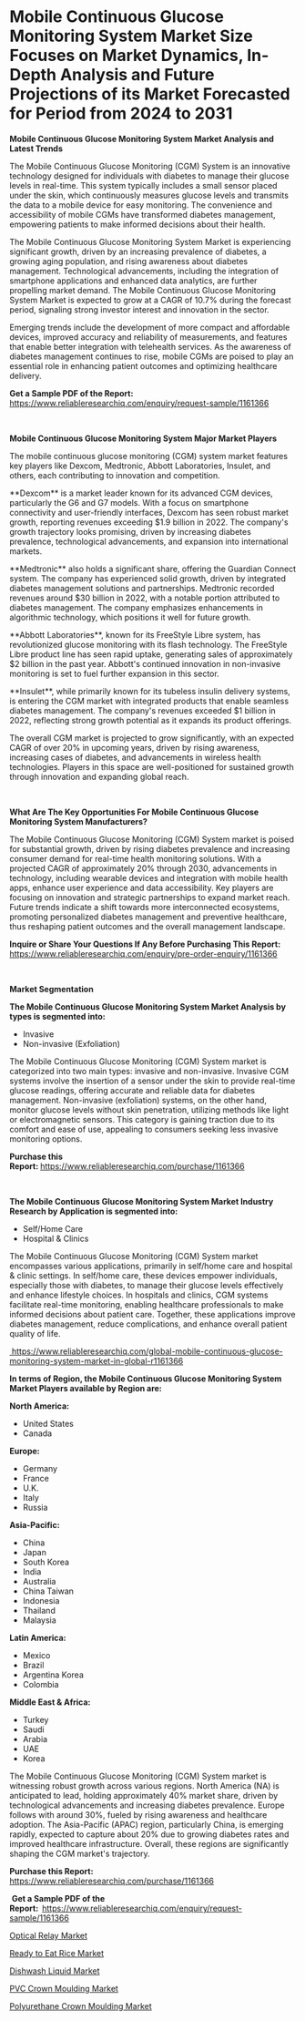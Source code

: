 <p><h1>Mobile Continuous Glucose Monitoring System Market Size Focuses on Market Dynamics, In-Depth Analysis and Future Projections of its Market Forecasted for Period from 2024 to 2031</h1></p><p><strong>Mobile Continuous Glucose Monitoring System Market Analysis and Latest Trends</strong></p>
<p><p>The Mobile Continuous Glucose Monitoring (CGM) System is an innovative technology designed for individuals with diabetes to manage their glucose levels in real-time. This system typically includes a small sensor placed under the skin, which continuously measures glucose levels and transmits the data to a mobile device for easy monitoring. The convenience and accessibility of mobile CGMs have transformed diabetes management, empowering patients to make informed decisions about their health.</p><p>The Mobile Continuous Glucose Monitoring System Market is experiencing significant growth, driven by an increasing prevalence of diabetes, a growing aging population, and rising awareness about diabetes management. Technological advancements, including the integration of smartphone applications and enhanced data analytics, are further propelling market demand. The Mobile Continuous Glucose Monitoring System Market is expected to grow at a CAGR of 10.7% during the forecast period, signaling strong investor interest and innovation in the sector.</p><p>Emerging trends include the development of more compact and affordable devices, improved accuracy and reliability of measurements, and features that enable better integration with telehealth services. As the awareness of diabetes management continues to rise, mobile CGMs are poised to play an essential role in enhancing patient outcomes and optimizing healthcare delivery.</p></p>
<p><strong>Get a Sample PDF of the Report:&nbsp;</strong> <a href="https://www.reliableresearchiq.com/enquiry/request-sample/1161366?utm_campaign=1082&utm_medium=2&utm_source=Github&utm_content=ia&utm_term=26122024&utm_id=mobile-continuous-glucose-monitoring-system">https://www.reliableresearchiq.com/enquiry/request-sample/1161366</a></p>
<p>&nbsp;</p>
<p><strong>Mobile Continuous Glucose Monitoring System Major Market Players</strong></p>
<p><p>The mobile continuous glucose monitoring (CGM) system market features key players like Dexcom, Medtronic, Abbott Laboratories, Insulet, and others, each contributing to innovation and competition.</p><p>**Dexcom** is a market leader known for its advanced CGM devices, particularly the G6 and G7 models. With a focus on smartphone connectivity and user-friendly interfaces, Dexcom has seen robust market growth, reporting revenues exceeding $1.9 billion in 2022. The company's growth trajectory looks promising, driven by increasing diabetes prevalence, technological advancements, and expansion into international markets.</p><p>**Medtronic** also holds a significant share, offering the Guardian Connect system. The company has experienced solid growth, driven by integrated diabetes management solutions and partnerships. Medtronic recorded revenues around $30 billion in 2022, with a notable portion attributed to diabetes management. The company emphasizes enhancements in algorithmic technology, which positions it well for future growth.</p><p>**Abbott Laboratories**, known for its FreeStyle Libre system, has revolutionized glucose monitoring with its flash technology. The FreeStyle Libre product line has seen rapid uptake, generating sales of approximately $2 billion in the past year. Abbott's continued innovation in non-invasive monitoring is set to fuel further expansion in this sector.</p><p>**Insulet**, while primarily known for its tubeless insulin delivery systems, is entering the CGM market with integrated products that enable seamless diabetes management. The company's revenues exceeded $1 billion in 2022, reflecting strong growth potential as it expands its product offerings.</p><p>The overall CGM market is projected to grow significantly, with an expected CAGR of over 20% in upcoming years, driven by rising awareness, increasing cases of diabetes, and advancements in wireless health technologies. Players in this space are well-positioned for sustained growth through innovation and expanding global reach.</p></p>
<p>&nbsp;</p>
<p><strong>What Are The Key Opportunities For Mobile Continuous Glucose Monitoring System Manufacturers?</strong></p>
<p><p>The Mobile Continuous Glucose Monitoring (CGM) System market is poised for substantial growth, driven by rising diabetes prevalence and increasing consumer demand for real-time health monitoring solutions. With a projected CAGR of approximately 20% through 2030, advancements in technology, including wearable devices and integration with mobile health apps, enhance user experience and data accessibility. Key players are focusing on innovation and strategic partnerships to expand market reach. Future trends indicate a shift towards more interconnected ecosystems, promoting personalized diabetes management and preventive healthcare, thus reshaping patient outcomes and the overall management landscape.</p></p>
<p><strong>Inquire or Share Your Questions If Any Before Purchasing This Report:</strong> <a href="https://www.reliableresearchiq.com/enquiry/pre-order-enquiry/1161366?utm_campaign=1082&utm_medium=2&utm_source=Github&utm_content=ia&utm_term=26122024&utm_id=mobile-continuous-glucose-monitoring-system">https://www.reliableresearchiq.com/enquiry/pre-order-enquiry/1161366</a></p>
<p>&nbsp;</p>
<p><strong>Market Segmentation</strong></p>
<p><strong>The Mobile Continuous Glucose Monitoring System Market Analysis by types is segmented into:</strong></p>
<p><ul><li>Invasive</li><li>Non-invasive (Exfoliation)</li></ul></p>
<p><p>The Mobile Continuous Glucose Monitoring (CGM) System market is categorized into two main types: invasive and non-invasive. Invasive CGM systems involve the insertion of a sensor under the skin to provide real-time glucose readings, offering accurate and reliable data for diabetes management. Non-invasive (exfoliation) systems, on the other hand, monitor glucose levels without skin penetration, utilizing methods like light or electromagnetic sensors. This category is gaining traction due to its comfort and ease of use, appealing to consumers seeking less invasive monitoring options.</p></p>
<p><strong>Purchase this Report:&nbsp;</strong><a href="https://www.reliableresearchiq.com/purchase/1161366?utm_campaign=1082&utm_medium=2&utm_source=Github&utm_content=ia&utm_term=26122024&utm_id=mobile-continuous-glucose-monitoring-system">https://www.reliableresearchiq.com/purchase/1161366</a></p>
<p>&nbsp;</p>
<p><strong>The Mobile Continuous Glucose Monitoring System Market Industry Research by Application is segmented into:</strong></p>
<p><ul><li>Self/Home Care</li><li>Hospital & Clinics</li></ul></p>
<p><p>The Mobile Continuous Glucose Monitoring (CGM) System market encompasses various applications, primarily in self/home care and hospital & clinic settings. In self/home care, these devices empower individuals, especially those with diabetes, to manage their glucose levels effectively and enhance lifestyle choices. In hospitals and clinics, CGM systems facilitate real-time monitoring, enabling healthcare professionals to make informed decisions about patient care. Together, these applications improve diabetes management, reduce complications, and enhance overall patient quality of life.</p></p>
<p><a href="https://www.reliableresearchiq.com/global-mobile-continuous-glucose-monitoring-system-market-in-global-r1161366?utm_campaign=1082&utm_medium=2&utm_source=Github&utm_content=ia&utm_term=26122024&utm_id=mobile-continuous-glucose-monitoring-system">&nbsp;https://www.reliableresearchiq.com/global-mobile-continuous-glucose-monitoring-system-market-in-global-r1161366</a></p>
<p><strong>In terms of Region, the Mobile Continuous Glucose Monitoring System Market Players available by Region are:</strong></p>
<p>
    <p> <strong> North America: </strong>
        <ul>
            <li>United States</li>
            <li>Canada</li>
        </ul>
        </p> 
    <p> <strong> Europe: </strong>
        <ul>
            <li>Germany</li>
            <li>France</li>
            <li>U.K.</li>
            <li>Italy</li>
            <li>Russia</li>
        </ul>
        </p> 
    <p> <strong> Asia-Pacific: </strong>
        <ul>
            <li>China</li>
            <li>Japan</li>
            <li>South Korea</li>
            <li>India</li>
            <li>Australia</li>
            <li>China Taiwan</li>
            <li>Indonesia</li>
            <li>Thailand</li>
            <li>Malaysia</li>
        </ul>
        </p> 
    <p> <strong> Latin America: </strong>
        <ul>
            <li>Mexico</li>
            <li>Brazil</li>
            <li>Argentina Korea</li>
            <li>Colombia</li>
        </ul>
        </p> 
    <p> <strong> Middle East & Africa: </strong>
        <ul>
            <li>Turkey</li>
            <li>Saudi</li>
            <li>Arabia</li>
            <li>UAE</li>
            <li>Korea</li>
        </ul>
    </p>
    </p>
<p><p>The Mobile Continuous Glucose Monitoring (CGM) System market is witnessing robust growth across various regions. North America (NA) is anticipated to lead, holding approximately 40% market share, driven by technological advancements and increasing diabetes prevalence. Europe follows with around 30%, fueled by rising awareness and healthcare adoption. The Asia-Pacific (APAC) region, particularly China, is emerging rapidly, expected to capture about 20% due to growing diabetes rates and improved healthcare infrastructure. Overall, these regions are significantly shaping the CGM market's trajectory.</p></p>
<p><strong>Purchase this Report: </strong><a href="https://www.reliableresearchiq.com/purchase/1161366?utm_campaign=1082&utm_medium=2&utm_source=Github&utm_content=ia&utm_term=26122024&utm_id=mobile-continuous-glucose-monitoring-system">https://www.reliableresearchiq.com/purchase/1161366</a></p>
<p>&nbsp;<strong>Get a Sample PDF of the Report:&nbsp;&nbsp;</strong><a href="https://www.reliableresearchiq.com/enquiry/request-sample/1161366?utm_campaign=1082&utm_medium=2&utm_source=Github&utm_content=ia&utm_term=26122024&utm_id=mobile-continuous-glucose-monitoring-system">https://www.reliableresearchiq.com/enquiry/request-sample/1161366</a></p>
<p><strong></strong></p>
<p><p><a href="https://www.linkedin.com/pulse/comprehensive-optical-relay-market-report-2024-2031-size-leyke?utm_campaign=1082&utm_medium=2&utm_source=Github&utm_content=ia&utm_term=26122024&utm_id=mobile-continuous-glucose-monitoring-system">Optical Relay Market</a></p><p><a href="https://www.linkedin.com/pulse/ready-eat-rice-report-industry-analysis-growth-projections-ss8uc?utm_campaign=1082&utm_medium=2&utm_source=Github&utm_content=ia&utm_term=26122024&utm_id=mobile-continuous-glucose-monitoring-system">Ready to Eat Rice Market</a></p><p><a href="https://www.linkedin.com/pulse/c-glance-reports-anmec?utm_campaign=1082&utm_medium=2&utm_source=Github&utm_content=ia&utm_term=26122024&utm_id=mobile-continuous-glucose-monitoring-system">Dishwash Liquid Market</a></p><p><a href="https://www.linkedin.com/pulse/pvc-crown-moulding-market-overview-significant-growth-potential-vezgf?utm_campaign=1082&utm_medium=2&utm_source=Github&utm_content=ia&utm_term=26122024&utm_id=mobile-continuous-glucose-monitoring-system">PVC Crown Moulding Market</a></p><p><a href="https://www.linkedin.com/pulse/polyurethane-crown-moulding-market-forecast-global-trends-analysis-kcfof?utm_campaign=1082&utm_medium=2&utm_source=Github&utm_content=ia&utm_term=26122024&utm_id=mobile-continuous-glucose-monitoring-system">Polyurethane Crown Moulding Market</a></p></p>